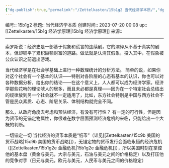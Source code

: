 ```yaml
---
{"dg-publish":true,"permalink":"/Zettelkasten/15b1g2 当代经济学本质/","dgPassFrontmatter":true}
---
```


编号:: 15b1g2
标题:: 当代经济学本质
创建时间:: 2023-07-20 00:08
up:: [[Zettelkasten/15b1g 经济学原理\|15b1g 经济学原理]]
来源:: 

---
索罗斯说：经济史是一部基于假象和谎言的连续剧，它的演绎从不基于真实的剧本，但却铺平了累积巨额财富的道路。做法就是认清其假象，投入其中，在假象被公众认识之前退出游戏。

当代经济学是在社会学基础上进行一种数理统计的分析方法。
简单的说，如果你对这个社会有一个基本的认识——特别对各阶层的心态有基本的认识，你也可以对各种数据分析，给出你的结论——在这个意义上，人人都可以成为经济学家。经济学那些花哨的理论唬人的居多，而且未必都是真理——因为在一个特定社会总结出的规律放到另一个社会就不一定适用了，比如，东方社会特别是中国与西方社会不管是民众素质、心态、阶层关系、体制结构就完全不同。

那么，从政府角度去考虑和预估经济，有没有可行性？
有一定的可行性，但是因为货币的无锚定物属性，你很难在数字层面预测经济危机的来临，只能给出一个大概的判断。

一切锚定一切
当代经济的货币本质是“纸币”（详见[[Zettelkasten/15c9b 美国的货币战略\|15c9b 美国的货币战略]]），无锚定物的货币发行会面临永恒的经济危机（[[Zettelkasten/15b1g2e 金融危机\|15b1g2e 金融危机]]），所以美国时刻在掌控他的基本盘（黄金与美元，大宗与美元，石油与美元之间的价格稳定）以及打压他的竞争对手（日元与美元，欧元与美元，人民币与美元之间的价格稳定）